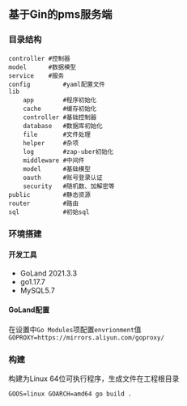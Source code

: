## 基于Gin的pms服务端

### 目录结构

```
controller #控制器
model      #数据模型
service    #服务
config         #yaml配置文件
lib
	app        #程序初始化
	cache      #缓存初始化
	controller #基础控制器
	database   #数据库初始化
	file       #文件处理
	helper     #杂项
	log        #zap-uber初始化
	middleware #中间件
	model      #基础模型
	oauth      #账号登录认证
	security   #随机数、加解密等
public         #静态资源
router         #路由
sql            #初始sql
```
### 环境搭建

#### 开发工具
 - GoLand 2021.3.3
 - go1.17.7
 - MySQL5.7

#### GoLand配置
在设置中`Go Modules`项配置`envrionment`值`GOPROXY=https://mirrors.aliyun.com/goproxy/`

### 构建
构建为Linux 64位可执行程序，生成文件在工程根目录
```
GOOS=linux GOARCH=amd64 go build .
```



